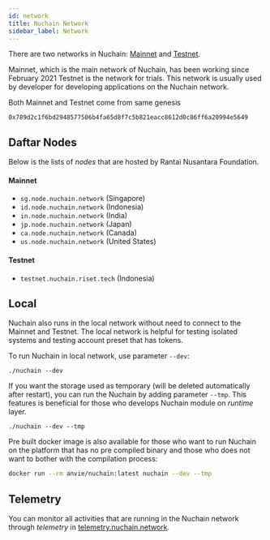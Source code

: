 ```yaml
---
id: network
title: Nuchain Network 
sidebar_label: Network
---
```


There are two networks in Nuchain: [Mainnet](../general/glossary.md#mainnet) and
[Testnet](../general/glossary.md#testnet).

Mainnet, which is the main network of Nuchain, has been working since February 2021
Testnet is the network for trials. This network is usually used by developer for developing applications on the Nuchain network.

Both Mainnet and Testnet come from same genesis

`0x789d2c1f6bd2948577506b4fa65d8f7c5b821eacc8612d0c86ff6a20994e5649`

## Daftar Nodes

Below is the lists of _nodes_ that are hosted by Rantai Nusantara Foundation.

#### Mainnet

- `sg.node.nuchain.network` (Singapore)
- `id.node.nuchain.network` (Indonesia)
- `in.node.nuchain.network` (India)
- `jp.node.nuchain.network` (Japan)
- `ca.node.nuchain.network` (Canada)
- `us.node.nuchain.network` (United States)

#### Testnet

- `testnet.nuchain.riset.tech` (Indonesia)

## Local

Nuchain also runs in the local network without need to connect to the Mainnet and Testnet. The local network is helpful for testing isolated systems and testing account preset that has tokens.

To run Nuchain in local network, use parameter `--dev`:

```console
./nuchain --dev
```

If you want the storage used as temporary (will be deleted automatically after restart), you can run the Nuchain by adding parameter `--tmp`. This features is beneficial for those who develops Nuchain module on _runtime_ layer.

```console
./nuchain --dev --tmp
``` 

Pre built docker image is also available for those who want to run Nuchain on the platform that has no pre compiled binary and those who does not want to bother with the compilation process:

```bash
docker run --rm anvie/nuchain:latest nuchain --dev --tmp
```

## Telemetry

You can monitor all activities that are running in the Nuchain network through _telemetry_ in
[telemetry.nuchain.network](https://telemetry.nuchain.network/#/Nuchain).
